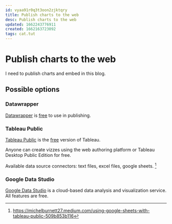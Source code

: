 ```yaml
---
id: vyaa91r0q3t3oon2zjktqry
title: Publish charts to the web
desc: Publish charts to the web
updated: 1662243776911
created: 1662163723092
tags: cat.tut
---
```

# Publish charts to the web

I need to publish charts and embed in this blog.

## Possible options

### Datawrapper

[Datawrapper](https://www.datawrapper.de/) is [free](https://www.datawrapper.de/pricing) to use in publishing.

### Tableau Public

[Tableau Public](https://public.tableau.com/app/discover) is the [free](https://www.tableau.com/pricing/individual) version of Tableau.

Anyone can create vizzes using the web authoring platform or Tableau Desktop Public Edition for free.

Available data source connectors: text files, excel files, google sheets. [^1]

[^1]: https://michelburnett27.medium.com/using-google-sheets-with-tableau-public-509b853b116

### Google Data Studio

[Google Data Studio](https://datastudio.google.com/) is a cloud-based data analysis and visualization service. All features are free.